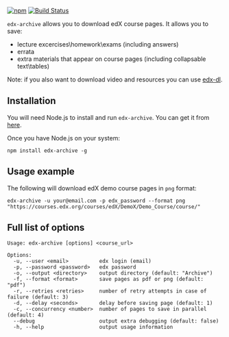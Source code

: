 [![npm](https://img.shields.io/npm/v/edx-archive)](https://www.npmjs.com/package/edx-archive)
[![Build Status](https://travis-ci.com/EugeneLoy/edx-archive.svg?branch=master)](https://travis-ci.com/EugeneLoy/edx-archive)

`edx-archive` allows you to download edX course pages. It allows you to save:
* lecture excercises\homework\exams (including answers)
* errata
* extra materials that appear on course pages (including collapsable text\tables)

Note: if you also want to download video and resources you can use [edx-dl](https://github.com/coursera-dl/edx-dl).

## Installation

You will need Node.js to install and run `edx-archive`. You can get it from [here](https://nodejs.org/en/download/).

Once you have Node.js on your system:

```
npm install edx-archive -g
```

## Usage example

The following will download edX demo course pages in `png` format:

```
edx-archive -u your@email.com -p edx_password --format png "https://courses.edx.org/courses/edX/DemoX/Demo_Course/course/"
```

## Full list of options

```
Usage: edx-archive [options] <course_url>

Options:
  -u, --user <email>          edx login (email)
  -p, --password <password>   edx password
  -o, --output <directory>    output directory (default: "Archive")
  -f, --format <format>       save pages as pdf or png (default: "pdf")
  -r, --retries <retries>     number of retry attempts in case of failure (default: 3)
  -d, --delay <seconds>       delay before saving page (default: 1)
  -c, --concurrency <number>  number of pages to save in parallel (default: 4)
  --debug                     output extra debugging (default: false)
  -h, --help                  output usage information
```
